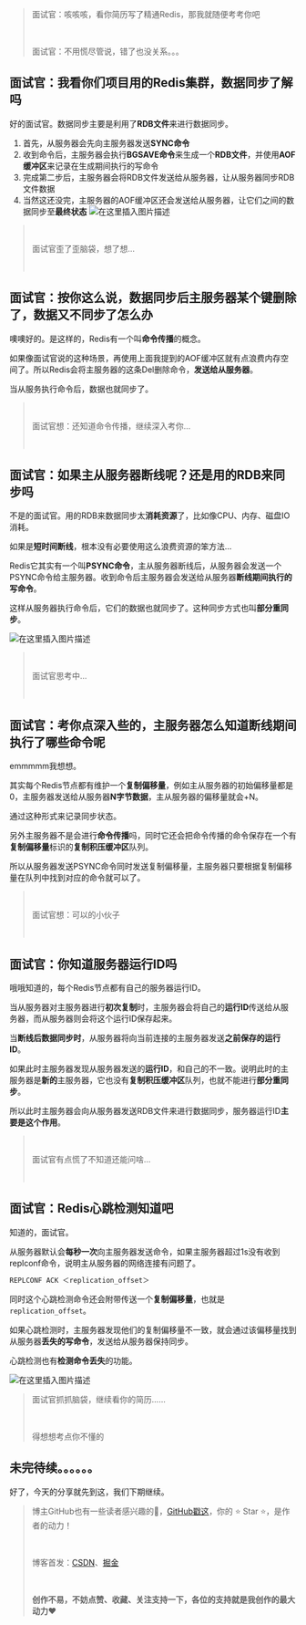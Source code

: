 > 面试官：咳咳咳，看你简历写了精通Redis，那我就随便考考你吧
>
> <br/>
>
> 面试官：不用慌尽管说，错了也没关系。。。

## 面试官：我看你们项目用的Redis集群，数据同步了解吗

好的面试官。数据同步主要是利用了**RDB文件**来进行数据同步。

1. 首先，从服务器会先向主服务器发送**SYNC命令**
2. 收到命令后，主服务器会执行**BGSAVE命令**来生成一个**RDB文件**，并使用**AOF缓冲区**来记录在生成期间执行的写命令
3. 完成第二步后，主服务器会将RDB文件发送给从服务器，让从服务器同步RDB文件数据
4. 当然这还没完，主服务器的AOF缓冲区还会发送给从服务器，让它们之间的数据同步至**最终状态**
![在这里插入图片描述](https://img-blog.csdnimg.cn/direct/d95d0c931332495796c533bfebb56a90.png#pic_center)


> <br/>
>
> 面试官歪了歪脑袋，想了想…
>
> <br/>

## 面试官：按你这么说，数据同步后主服务器某个键删除了，数据又不同步了怎么办

噢噢好的。是这样的，Redis有一个叫**命令传播**的概念。

如果像面试官说的这种场景，再使用上面我提到的AOF缓冲区就有点浪费内存空间了。所以Redis会将主服务器的这条Del删除命令，**发送给从服务器**。

当从服务执行命令后，数据也就同步了。

> <br/>
>
> 面试官想：还知道命令传播，继续深入考你…
>
> <br/>

## 面试官：如果主从服务器断线呢？还是用的RDB来同步吗

不是的面试官。用的RDB来数据同步太**消耗资源**了，比如像CPU、内存、磁盘IO消耗。

如果是**短时间断线**，根本没有必要使用这么浪费资源的笨方法…

Redis它其实有一个叫**PSYNC命令**，主从服务器断线后，从服务器会发送一个PSYNC命令给主服务器。收到命令后主服务器会发送给从服务器**断线期间执行的写命令**。

这样从服务器执行命令后，它们的数据也就同步了。这种同步方式也叫**部分重同步**。

![在这里插入图片描述](https://img-blog.csdnimg.cn/direct/3f710638b6bb4bac91fc04b73a573737.png#pic_center)

> <br/>
>
> 面试官思考中…
>
> <br/>

## 面试官：考你点深入些的，主服务器怎么知道断线期间执行了哪些命令呢

emmmmm我想想。

其实每个Redis节点都有维护一个**复制偏移量**，例如主从服务器的初始偏移量都是0，主服务器发送给从服务器**N字节数据**，主从服务器的偏移量就会+N。

通过这种形式来记录同步状态。

另外主服务器不是会进行**命令传播**吗，同时它还会把命令传播的命令保存在一个有**复制偏移量**标识的**复制积压缓冲区**队列。

所以从服务器发送PSYNC命令同时发送复制偏移量，主服务器只要根据复制偏移量在队列中找到对应的命令就可以了。

> <br/>
>
> 面试官想：可以的小伙子
>
> <br/>

## 面试官：你知道服务器运行ID吗

哦哦知道的，每个Redis节点都有自己的服务器运行ID。

当从服务器对主服务器进行**初次复制**时，主服务器会将自己的**运行ID**传送给从服务器，而从服务器则会将这个运行ID保存起来。

当**断线后数据同步时**，从服务器将向当前连接的主服务器发送**之前保存的运行ID**。

如果此时主服务器发现从服务器发送的**运行ID**，和自己的不一致。说明此时的主服务器是**新的**主服务器，它也没有**复制积压缓冲区**队列，也就不能进行**部分重同步**。

所以此时主服务器会向从服务器发送RDB文件来进行数据同步，服务器运行ID**主要是这个作用**。

> <br/>
>
> 面试官有点慌了不知道还能问啥…    
>
> <br/>

## 面试官：Redis心跳检测知道吧

知道的，面试官。

从服务器默认会**每秒一次**向主服务器发送命令，如果主服务器超过1s没有收到replconf命令，说明主从服务器的网络连接有问题了。

```js
REPLCONF ACK ＜replication_offset＞
```

同时这个心跳检测命令还会附带传送一个**复制偏移量**，也就是`replication_offset`。

如果心跳检测时，主服务器发现他们的复制偏移量不一致，就会通过该偏移量找到从服务器**丢失的写命令**，发送给从服务器保持同步。

心跳检测也有**检测命令丢失**的功能。

![在这里插入图片描述](https://img-blog.csdnimg.cn/direct/a7533a53b2ad4d6eaf886a50f28d7a41.png#pic_center)

> 面试官抓抓脑袋，继续看你的简历......
> 
> <br/>
> 
> 得想想考点你不懂的

## 未完待续。。。。。。

好了，今天的分享就先到这，我们下期继续。

> 博主GitHub也有一些读者感兴趣的💪，[GitHub戳这](https://github.com/hdgaadd)，你的 ⭐️ Star ⭐️，是作者的动力！
>
> <br/>
>
> 博客首发：[CSDN](https://blog.csdn.net/hdgaadd)、[掘金](https://juejin.cn/user/853686632850381/posts)
>
> <br/>
>
> **创作不易，不妨点赞、收藏、关注支持一下，各位的支持就是我创作的最大动力**❤️













































